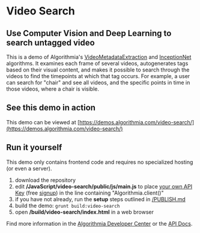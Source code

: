 # Video Search

## Use Computer Vision and Deep Learning to search untagged video

This is a demo of Algorithmia's [VideoMetadataExtraction](https://algorithmia.com/algorithms/media/VideoMetadataExtraction) and [InceptionNet](https://algorithmia.com/algorithms/deeplearning/InceptionNet) algorithms.  It examines each frame of several videos, autogenerates tags based on their visual content, and makes it possible to search through the videos to find the timepoints at which that tag occurs.  For example, a user can search for "chair" and see all videos, and the specific points in time in those videos, where a chair is visible.

## See this demo in action

This demo can be viewed at [https://demos.algorithmia.com/video-search/](https://demos.algorithmia.com/video-search/)

## Run it yourself

This demo only contains frontend code and requires no specialized hosting (or even a server).
1. download the repository
2. edit **/JavaScript/video-search/public/js/main.js** to place [your own API Key](https://algorithmia.com/user#credentials) (free [signup](https://algorithmia.com/?invite=ghsamples)) in the line containing "Algorithmia.client()"
4. if you have not already, run the **setup** steps outlined in [/PUBLISH.md](../../PUBLISH.md)
5. build the demo: `grunt build:video-search`
6. open **/build/video-search/index.html** in a web browser

Find more information in the [Algorithmia Developer Center](http://developers.algorithmia.com) or the [API Docs](http://docs.algorithmia.com/).
